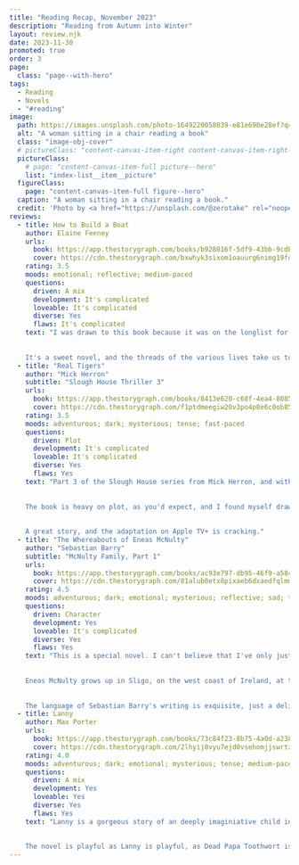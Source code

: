 ```yaml
---
title: "Reading Recap, November 2023"
description: "Reading from Autumn into Winter"
layout: review.njk
date: 2023-11-30
promoted: true
order: 3
page:
  class: "page--with-hero"
tags:
  - Reading
  - Novels
  - "#reading"
image:
  path: https://images.unsplash.com/photo-1649220058039-e81e690e28ef?q=80&w=3205&auto=format&fit=crop&ixlib=rb-4.0.3
  alt: "A woman sitting in a chair reading a book"
  class: "image-obj-cover"
  # pictureClass: "content-canvas-item-right content-canvas-item-right--span-3"
  pictureClass:
    # page: "content-canvas-item-full picture--hero"
    list: "index-list__item__picture"
  figureClass:
    page: "content-canvas-item-full figure--hero"
  caption: "A woman sitting in a chair reading a book."
  credit: 'Photo by <a href="https://unsplash.com/@zerotake" rel="noopener nofollow" target="_blank">zero take</a> on <a href="https://unsplash.com/photos/a-woman-sitting-in-a-chair-reading-a-book-M5Fq1UcaUmI" rel="noopener nofollow" target="_blank">Unsplash</a>'
reviews:
  - title: How to Build a Boat
    author: Elaine Feeney
    urls: 
      book: https://app.thestorygraph.com/books/b928016f-5df9-43bb-9cdb-3b88688dbdfc
      cover: https://cdn.thestorygraph.com/bxwhyk3sixom1oauurg6nimg19fo
    rating: 3.5
    moods: emotional; reflective; medium-paced
    questions:
      driven: A mix
      development: It's complicated
      loveable: It's complicated
      diverse: Yes
      flaws: It's complicated
    text: "I was drawn to this book because it was on the longlist for the 2023 Booker Prize. *How to Build a Boat* follows a school pupil, Jamie, and two of his teachers as he tries to navigate the world and make sense of the chaos he experiences. Jamie longs to build a perpetual motion machine, which by his own unique logic, is his means of taking control. To try to help, Jamie's teacher Tess introduces him to Tadgh, the new woodwork teacher, and together they build a traditional Irish boat, a currach.
    
    
    It's a sweet novel, and the threads of the various lives take us to interesing and difficult places. The writing is both lovely and careful, and at its strongest when we are inside Jamie's mind and experience."
  - title: "Real Tigers"
    author: "Mick Herron"
    subtitle: "Slough House Thriller 3"
    urls:
      book: https://app.thestorygraph.com/books/8413e620-c68f-4ea4-8085-12e8ecb1ee19
      cover: https://cdn.thestorygraph.com/f1ptdmeegiw20v3po4p8e6c0ob85
    rating: 3.5
    moods: adventurous; dark; mysterious; tense; fast-paced
    questions:
      driven: Plot
      development: It's complicated
      loveable: It's complicated
      diverse: Yes
      flaws: Yes
    text: "Part 3 of the Slough House series from Mick Herron, and with *Real Tigers* you can feel the author really getting into his stride with the characters and their world.
    
    
    The book is heavy on plot, as you'd expect, and I found myself drawn quickly along in every wise-cracking sentence. Character development is secondary, but we get to learn more about each of the Slow Horses the more time we spend chasing them around London.
    
    
    A great story, and the adaptation on Apple TV+ is cracking."
  - title: "The Whereabouts of Eneas McNulty"
    author: "Sebastian Barry"
    subtitle: "McNulty Family, Part 1"
    urls:
      book: https://app.thestorygraph.com/books/ac93e797-db95-46f9-a584-174e085d6079
      cover: https://cdn.thestorygraph.com/81alub0etx8pixaeb6dxaedfqlmm
    rating: 4.5
    moods: adventurous; dark; emotional; mysterious; reflective; sad; tense; medium-paced
    questions:
      driven: Character
      development: Yes
      loveable: It's complicated
      diverse: Yes
      flaws: Yes
    text: "This is a special novel. I can't believe that I've only just discovered Sebastian Barry this year (reading [*Old God's Time*](/reading/2023/08-august/#old-god's-time) because it was on the 2023 Booker Prize longlist).
    
    
    Eneas McNulty grows up in Sligo, on the west coast of Ireland, at the beginning of the 20th Century. One simple choice of a naive young man during depressed times, to go to work in the British merchant navy, defines the whole of the rest of his life as the rise of Irish nationalism and the struggle for freedom from British rule begets violence and conflict. Returning from the ships to a lack of work and a cold shoulder, Eneas joins the Royal Irish Constabulary, becomes an unfortunate witness to a killing. He's branded traitor and forced to flee Ireland, his home, his family, and Viv, the woman he loves. Though he tries to return later when he hopes that memories have faded, he discovers there will never be a place for him in Sligo.
    
    
    The language of Sebastian Barry's writing is exquisite, just a delight to read from the first word to the last. Every image, every metaphor, every sentence is novel and beautiful and never indulgent. A really wonderful novel. And better still, it's the first part of a trilogy of stories about the McNulty family. Better even than that, I've got the whole of the rest of Sebastian Barry's works to look forward to, as well!"
  - title: Lanny
    author: Max Porter
    urls:
      book: https://app.thestorygraph.com/books/73c84f23-8b75-4a0d-a238-ab1f49cdbebb
      cover: https://cdn.thestorygraph.com/2lhyij8vyu7ejd0vsehomjjswrtz
    rating: 4.0
    moods: adventurous; dark; emotional; mysterious; tense; medium-paced
    questions:
      driven: A mix
      development: Yes
      loveable: Yes
      diverse: Yes
      flaws: Yes
    text: "Lanny is a gorgeous story of an deeply imaginiative child in an ordinary village outside London. He's loved by his devoted mother, by his father who can't seem to get as close, and by an ageing artist who becomes entranced with Lanny's creativity. And he's watched also by Dead Papa Toothwort, an ancient spirit stirring in the ground beneath them all and has seen everything, always in this village outside London.
    
    
    The novel is playful as Lanny is playful, as Dead Papa Toothwort is playful — playing with words (there's numerous places where words are printed in clouds and swirls), playing with the plot and the characters and the idea of novel. It's very wacky at times, and that could be just too much for some. But I really enjoyed it."
---
```

